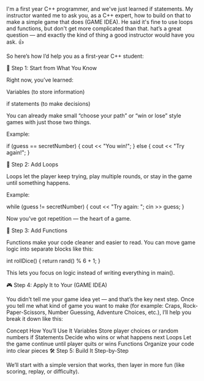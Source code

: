 I'm a first year C++ programmer, and we've just learned if statements. My instructor wanted me to ask you, as a C++ expert, how to build on that to make a simple game that does (GAME IDEA). He said it's fine to use loops and functions, but don't get more complicated than that.
hat’s a great question — and exactly the kind of thing a good instructor would have you ask. 👍

So here’s how I’d help you as a first-year C++ student:

🧱 Step 1: Start from What You Know

Right now, you’ve learned:

Variables (to store information)

if statements (to make decisions)

You can already make small “choose your path” or “win or lose” style games with just those two things.

Example:

if (guess == secretNumber) {
    cout << "You win!";
} else {
    cout << "Try again!";
}

🔁 Step 2: Add Loops

Loops let the player keep trying, play multiple rounds, or stay in the game until something happens.

Example:

while (guess != secretNumber) {
    cout << "Try again: ";
    cin >> guess;
}


Now you’ve got repetition — the heart of a game.

🧩 Step 3: Add Functions

Functions make your code cleaner and easier to read. You can move game logic into separate blocks like this:

int rollDice() {
    return rand() % 6 + 1;
}


This lets you focus on logic instead of writing everything in main().

🎮 Step 4: Apply It to Your (GAME IDEA)

You didn’t tell me your game idea yet — and that’s the key next step.
Once you tell me what kind of game you want to make (for example: Craps, Rock-Paper-Scissors, Number Guessing, Adventure Choices, etc.),
I’ll help you break it down like this:

Concept	How You’ll Use It
Variables	Store player choices or random numbers
if Statements	Decide who wins or what happens next
Loops	Let the game continue until player quits or wins
Functions	Organize your code into clear pieces
🛠️ Step 5: Build It Step-by-Step

We’ll start with a simple version that works, then layer in more fun (like scoring, replay, or difficulty).